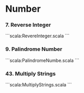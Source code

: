 # Number

### 7. Reverse Integer
\```scala:RevereInteger.scala
\```

### 9. Palindrome Number
\```scala:PalindromeNumbe.scala
\```

### 43. Multiply Strings
\```scala:MultiplyStrings.scala
\```